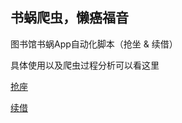 ## 书蜗爬虫，懒癌福音

图书馆书蜗App自动化脚本（抢坐 & 续借）

具体使用以及爬虫过程分析可以看这里

[抢座](https://www.tr0y.wang/2017/08/09/SwSpider/)

[续借](https://www.tr0y.wang/2017/08/09/SwRenew/)

